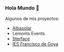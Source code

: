 ### Hola Mundo 👋
Algunos de mis proyectos:

- <a href="https://albasolar.es/" target="_blank">Albasolar</a>
- Lemonts Events
- <a href="https://josuesmoody.github.io/sterface.github.io/" target="_blank">Sterface</a>
- <a href="https://site.educa.madrid.org/ies.goya.madrid/" target="_blank">IES Francisco de Goya</a>

<!--
**josuesmoody/josuesmoody** is a ✨ _special_ ✨ repository because its `README.md` (this file) appears on your GitHub profile.

Here are some ideas to get you started:

- 🔭 I’m currently working on ...
- 🌱 I’m currently learning ...
- 👯 I’m looking to collaborate on ...
- 🤔 I’m looking for help with ...
- 💬 Ask me about ...
- 📫 How to reach me: ...
- 😄 Pronouns: ...
- ⚡ Fun fact: ...
-->
